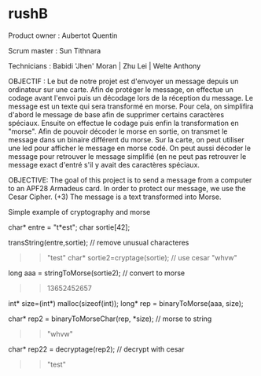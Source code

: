 # rushB

Product owner :
Aubertot Quentin

Scrum master :
Sun Tithnara

Technicians :
Babidi 'Jhen' Moran |
Zhu Lei |
Welte Anthony

OBJECTIF :
  Le but de notre projet est d'envoyer un message depuis un ordinateur sur une carte. Afin de protéger le message, on effectue un codage avant l'envoi puis un décodage lors de la réception du message. Le message est un texte qui sera transformé en morse. Pour cela, on simplifira d'abord le message de base afin de supprimer certains caractères spéciaux. Ensuite on effectue le codage puis enfin la transformation en "morse". Afin de pouvoir décoder le morse en sortie, on transmet le message dans un binaire différent du morse. Sur la carte, on peut utiliser une led pour afficher le message en morse codé. On peut aussi décoder le message pour retrouver le message simplifié (en ne peut pas retrouver le message exact d'entré s'il y avait des caractères spéciaux. 

OBJECTIVE:
  The goal of this project is to send a message from a computer to an APF28 Armadeus card. In order to protect our message, we use the Cesar Cipher. (+3) The message is a text transformed into Morse.
  
  
 
Simple example of cryptography and morse

char* entre = "t*est";
char sortie[42];

transString(entre,sortie); // remove unusual characteres
>> "test"
char* sortie2=cryptage(sortie); // use cesar
>> "whvw"

long aaa = stringToMorse(sortie2); // convert to morse
>> 13652452657

int* size=(int*) malloc(sizeof(int));
long* rep = binaryToMorse(aaa, size);

char* rep2 = binaryToMorseChar(rep, *size); // morse to string
>> "whvw"

char* rep22 = decryptage(rep2); // decrypt with cesar
>> "test"
